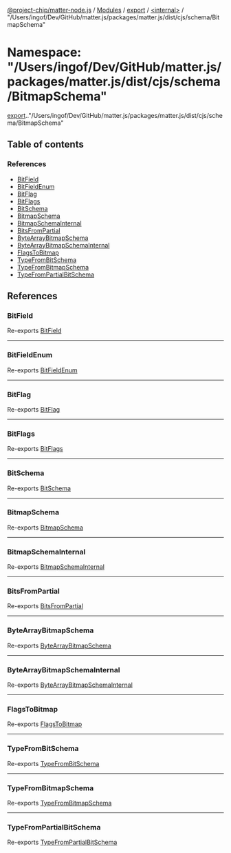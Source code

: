 [@project-chip/matter-node.js](../README.md) / [Modules](../modules.md) / [export](export.md) / [<internal\>](export._internal_.md) / "/Users/ingof/Dev/GitHub/matter.js/packages/matter.js/dist/cjs/schema/BitmapSchema"

# Namespace: "/Users/ingof/Dev/GitHub/matter.js/packages/matter.js/dist/cjs/schema/BitmapSchema"

[export](export.md).[<internal>](export._internal_.md)."/Users/ingof/Dev/GitHub/matter.js/packages/matter.js/dist/cjs/schema/BitmapSchema"

## Table of contents

### References

- [BitField](export._internal_.__Users_ingof_Dev_GitHub_matter_js_packages_matter_js_dist_cjs_schema_BitmapSchema_.md#bitfield)
- [BitFieldEnum](export._internal_.__Users_ingof_Dev_GitHub_matter_js_packages_matter_js_dist_cjs_schema_BitmapSchema_.md#bitfieldenum)
- [BitFlag](export._internal_.__Users_ingof_Dev_GitHub_matter_js_packages_matter_js_dist_cjs_schema_BitmapSchema_.md#bitflag)
- [BitFlags](export._internal_.__Users_ingof_Dev_GitHub_matter_js_packages_matter_js_dist_cjs_schema_BitmapSchema_.md#bitflags)
- [BitSchema](export._internal_.__Users_ingof_Dev_GitHub_matter_js_packages_matter_js_dist_cjs_schema_BitmapSchema_.md#bitschema)
- [BitmapSchema](export._internal_.__Users_ingof_Dev_GitHub_matter_js_packages_matter_js_dist_cjs_schema_BitmapSchema_.md#bitmapschema)
- [BitmapSchemaInternal](export._internal_.__Users_ingof_Dev_GitHub_matter_js_packages_matter_js_dist_cjs_schema_BitmapSchema_.md#bitmapschemainternal)
- [BitsFromPartial](export._internal_.__Users_ingof_Dev_GitHub_matter_js_packages_matter_js_dist_cjs_schema_BitmapSchema_.md#bitsfrompartial)
- [ByteArrayBitmapSchema](export._internal_.__Users_ingof_Dev_GitHub_matter_js_packages_matter_js_dist_cjs_schema_BitmapSchema_.md#bytearraybitmapschema)
- [ByteArrayBitmapSchemaInternal](export._internal_.__Users_ingof_Dev_GitHub_matter_js_packages_matter_js_dist_cjs_schema_BitmapSchema_.md#bytearraybitmapschemainternal)
- [FlagsToBitmap](export._internal_.__Users_ingof_Dev_GitHub_matter_js_packages_matter_js_dist_cjs_schema_BitmapSchema_.md#flagstobitmap)
- [TypeFromBitSchema](export._internal_.__Users_ingof_Dev_GitHub_matter_js_packages_matter_js_dist_cjs_schema_BitmapSchema_.md#typefrombitschema)
- [TypeFromBitmapSchema](export._internal_.__Users_ingof_Dev_GitHub_matter_js_packages_matter_js_dist_cjs_schema_BitmapSchema_.md#typefrombitmapschema)
- [TypeFromPartialBitSchema](export._internal_.__Users_ingof_Dev_GitHub_matter_js_packages_matter_js_dist_cjs_schema_BitmapSchema_.md#typefrompartialbitschema)

## References

### BitField

Re-exports [BitField](exports_schema.md#bitfield-1)

___

### BitFieldEnum

Re-exports [BitFieldEnum](exports_schema.md#bitfieldenum-1)

___

### BitFlag

Re-exports [BitFlag](exports_schema.md#bitflag-1)

___

### BitFlags

Re-exports [BitFlags](exports_schema.md#bitflags)

___

### BitSchema

Re-exports [BitSchema](exports_schema.md#bitschema)

___

### BitmapSchema

Re-exports [BitmapSchema](exports_schema.md#bitmapschema)

___

### BitmapSchemaInternal

Re-exports [BitmapSchemaInternal](../classes/exports_schema.BitmapSchemaInternal.md)

___

### BitsFromPartial

Re-exports [BitsFromPartial](exports_schema.md#bitsfrompartial)

___

### ByteArrayBitmapSchema

Re-exports [ByteArrayBitmapSchema](exports_schema.md#bytearraybitmapschema)

___

### ByteArrayBitmapSchemaInternal

Re-exports [ByteArrayBitmapSchemaInternal](../classes/exports_schema.ByteArrayBitmapSchemaInternal.md)

___

### FlagsToBitmap

Re-exports [FlagsToBitmap](exports_schema.md#flagstobitmap)

___

### TypeFromBitSchema

Re-exports [TypeFromBitSchema](exports_schema.md#typefrombitschema)

___

### TypeFromBitmapSchema

Re-exports [TypeFromBitmapSchema](exports_schema.md#typefrombitmapschema)

___

### TypeFromPartialBitSchema

Re-exports [TypeFromPartialBitSchema](exports_schema.md#typefrompartialbitschema)
